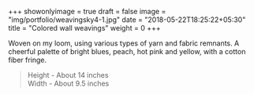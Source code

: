 +++
showonlyimage = true
draft = false
image = "img/portfolio/weavingsky4-1.jpg"
date = "2018-05-22T18:25:22+05:30"
title = "Colored wall weavings"
weight = 0
+++

<!--more-->

Woven on my loom, using various types of yarn and fabric remnants. A cheerful palette of bright blues, peach, hot pink and yellow, with a cotton fiber fringe.

> Height - About 14 inches
<br> Width - About 9.5 inches
